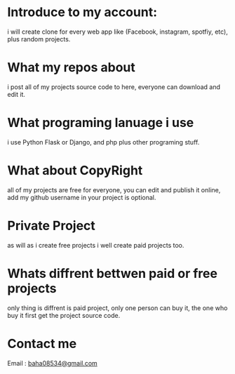 # Introduce to my account:
i will create clone for every web app like (Facebook, instagram, spotfiy, etc),
plus random projects.

# What my repos about
i post all of my projects source code to here, 
everyone can download and edit it.

# What programing lanuage i use 
i use Python Flask or Django,
and php plus other programing stuff.

# What about CopyRight 
all of my projects are free for everyone, you can edit and publish it online,
add my github username in your project is optional.

# Private Project
as will as i create free projects i well create paid projects too.

# Whats diffrent bettwen paid or free projects
only thing is diffrent is paid project, only one person can buy it,
the one who buy it first get the project source code.


# Contact me 
Email : baha08534@gmail.com
